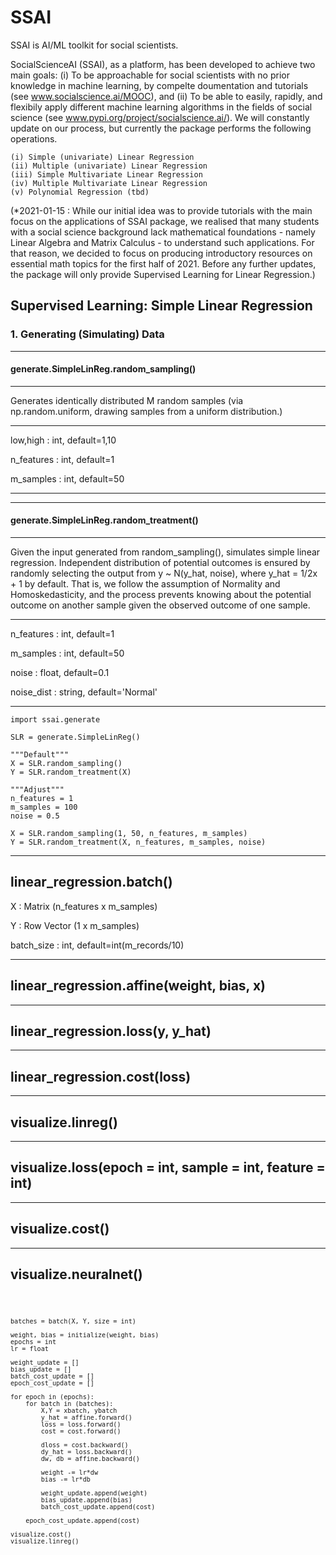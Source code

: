 # SSAI

SSAI is AI/ML toolkit for social scientists. 

SocialScienceAI (SSAI), as a platform, has been developed to achieve two main goals: (i) To be approachable for social scientists with no prior knowledge in machine learning, by compelte doumentation and tutorials (see www.socialscience.ai/MOOC), and (ii) To be able to easily, rapidly, and flexibily apply different machine learning algorithms in the fields of social science (see www.pypi.org/project/socialscience.ai/). We will constantly update on our process, but currently the package performs the following operations.  

    (i) Simple (univariate) Linear Regression
    (ii) Multiple (univariate) Linear Regression 
    (iii) Simple Multivariate Linear Regression 
    (iv) Multiple Multivariate Linear Regression  
    (v) Polynomial Regression (tbd) 

(*2021-01-15 : While our initial idea was to provide tutorials with the main focus on the applications of SSAI package, we realised that many students with a social science background lack mathematical foundations - namely Linear Algebra and Matrix Calculus - to understand such applications. For that reason, we decided to focus on producing introductory resources on essential math topics for the first half of 2021. Before any further updates, the package will only provide Supervised Learning for Linear Regression.)

## Supervised Learning: Simple Linear Regression

### 1. Generating (Simulating) Data 

--------------
#### generate.SimpleLinReg.random_sampling()
--------------

Generates identically distributed M random samples (via np.random.uniform, drawing samples from a uniform distribution.)

--------------

low,high : int, default=1,10

n_features : int, default=1

m_samples : int, default=50

--------------

--------------
#### generate.SimpleLinReg.random_treatment()
--------------

Given the input generated from random_sampling(), simulates simple linear regression. Independent distribution of potential outcomes is ensured by randomly selecting the output from y ~ N(y_hat, noise), where y_hat = 1/2x + 1 by default. That is, we follow the assumption of Normality and Homoskedasticity, and the process prevents knowing about the potential outcome on another sample given the observed outcome of one sample. 

--------------

n_features : int, default=1

m_samples : int, default=50

noise : float, default=0.1

noise_dist : string, default='Normal'

--------------

```
import ssai.generate 

SLR = generate.SimpleLinReg()

"""Default"""
X = SLR.random_sampling()
Y = SLR.random_treatment(X)

"""Adjust"""
n_features = 1
m_samples = 100 
noise = 0.5 

X = SLR.random_sampling(1, 50, n_features, m_samples)
Y = SLR.random_treatment(X, n_features, m_samples, noise)

```
--------------
linear_regression.batch() 
--------------
X : Matrix (n_features x m_samples)

Y : Row Vector (1 x m_samples)

batch_size : int, default=int(m_records/10)

--------------
linear_regression.affine(weight, bias, x) 
--------------

--------------
linear_regression.loss(y, y_hat) 
--------------

--------------
linear_regression.cost(loss) 
--------------

--------------
visualize.linreg()
--------------

--------------
visualize.loss(epoch = int, sample = int, feature = int) 
--------------

--------------
visualize.cost() 
--------------

--------------
visualize.neuralnet()
--------------

<Code Example>

```
batches = batch(X, Y, size = int)

weight, bias = initialize(weight, bias)
epochs = int 
lr = float 

weight_update = [] 
bias_update = [] 
batch_cost_update = [] 
epoch_cost_update = [] 

for epoch in (epochs): 
    for batch in (batches):
        X,Y = xbatch, ybatch
        y_hat = affine.forward() 
        loss = loss.forward() 
        cost = cost.forward() 
        
        dloss = cost.backward()
        dy_hat = loss.backward()
        dw, db = affine.backward() 
        
        weight -= lr*dw 
        bias -= lr*db 
        
        weight_update.append(weight)
        bias_update.append(bias)
        batch_cost_update.append(cost)
        
    epoch_cost_update.append(cost)
    
visualize.cost() 
visualize.linreg()
```
